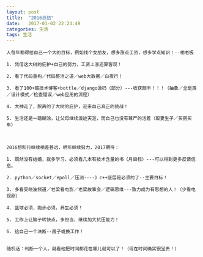```yaml
---
layout: post
title:  "2016总结"
date:   2017-01-02 22:24:49
categories: 生活
tags: 生活
---
```


	人每年都得给自己一个大的目标，例如找个女朋友，想多涨点工资，想多学点知识！--相老板

	1. 凭借这大树的庇护+自己的努力，工资上涨还算客观！

	2. 看了代码重构／代码整洁之道／web大数据／白夜行！

	3. 看了100+篇技术博客+bottle／django源码（部分）---收获颇丰！！！（抽象／全是类／设计模式／检查错误／web应用的流程）

	4. 大神走了，脱离的了大树的庇护，迎来自己真正的挑战！

	5. 生活还是一踏糊涂，让父母继续浪迹天涯，而自己也没有尊严的活着（取妻生子／买房买车）



 	2016想和行继续相差甚远，明年继续努力，2017期待：

	1. 既然没有结婚，就多学习，必须看几本有技术含量的书（月目标）---可以得到更多反馈信息。

	2. python／socket／epoll／压测----》c++底层是必须的了--主要目标！

	3. 多看吴晓波频道／老梁看电影／老梁故事会／逻辑思维---致力成为有思想的人！（少看电视剧）

	4. 篮球必须，跑步必须，养生必须！

	5. 工作上让脑子转快点，多担当，继续加大抗压能力！

	6. 给自己一个决断--房子或换工作！


	随机话：判断一个人，就看他把时间都花在哪儿就可以了！（现在时间确实很宝贵！）

